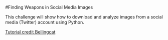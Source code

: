 #Finding Weapons in Social Media Images

This challenge will show how to download and analyze images from a social media (Twitter) account using Python.

[Tutorial credit Bellingcat](https://www.bellingcat.com/resources/2016/01/11/automatically-finding-weapons-in-social-media-images-part-1/)
